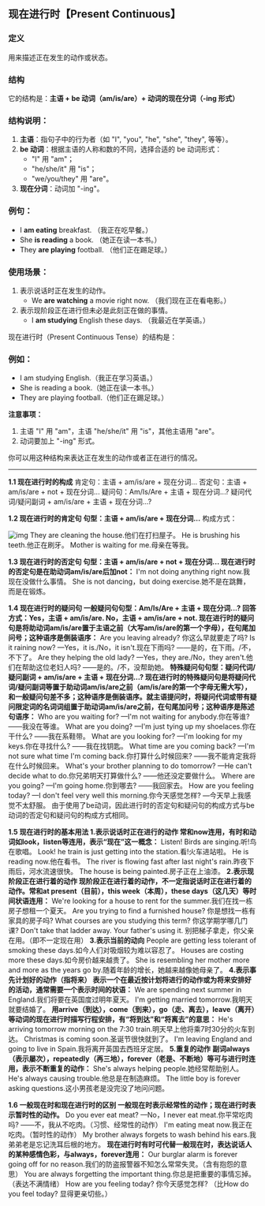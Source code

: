 ## 现在进行时【Present Continuous】

### 定义

用来描述正在发生的动作或状态。

### 结构

它的结构是：**主语 + be 动词（am/is/are）+ 动词的现在分词（-ing 形式）**

### 结构说明：
1. **主语**：指句子中的行为者（如 "I", "you", "he", "she", "they", 等等）。
2. **be 动词**：根据主语的人称和数的不同，选择合适的 be 动词形式：
   - "I" 用 "am"；
   - "he/she/it" 用 "is"；
   - "we/you/they" 用 "are"。
3. **现在分词**：动词加 "-ing"。

### 例句：
- I **am eating** breakfast. （我正在吃早餐。）
- She **is reading** a book. （她正在读一本书。）
- They **are playing** football. （他们正在踢足球。）

### 使用场景：
1. 表示说话时正在发生的动作。
   - We **are watching** a movie right now. （我们现在正在看电影。）
2. 表示现阶段正在进行但未必是此刻正在做的事情。
   - I **am studying** English these days. （我最近在学英语。）

现在进行时（Present Continuous Tense）的结构是：

### 例如：

- I am studying English.（我正在学习英语。）
- She is reading a book.（她正在读一本书。）
- They are playing football.（他们正在踢足球。）

**注意事项：**

1. 主语 "I" 用 "am"，主语 "he/she/it" 用 "is"，其他主语用 "are"。
2. 动词要加上 "-ing" 形式。

你可以用这种结构来表达正在发生的动作或者正在进行的情况。



---------




**1.1 现在进行时的构成**
肯定句：主语 + am/is/are + 现在分词...
否定句：主语 + am/is/are + not + 现在分词...
疑问句：Am/Is/Are + 主语 + 现在分词...?
疑问代词/疑问副词 + am/is/are + 主语 + 现在分词...?

**1.2 现在进行时的肯定句
句型：主语 + am/is/are + 现在分词...**
构成方式：

![img](http://i2.w.yun.hjfile.cn/doc/201405/3c1bec7e50494c4ca8527d4d7f49ccc8.gif)
They are cleaning the house.他们在打扫屋子。
He is brushing his teeth.他正在刷牙。
Mother is waiting for me.母亲在等我。

**1.3 现在进行时的否定句
句型：主语 + am/is/are + not + 现在分词...
现在进行时的否定句是在助动词am/is/are后加not：**
I'm not doing anything right now.我现在没做什么事情。
She is not dancing，but doing exercise.她不是在跳舞，而是在锻炼。

**1.4 现在进行时的疑问句
一般疑问句句型：Am/Is/Are + 主语 + 现在分词...?
回答方式：Yes，主语 + am/is/are.
No，主语 + am/is/are + not.
现在进行时的疑问句是将助动词am/is/are置于主语之前（大写am/is/are的第一个字母），在句尾加问号；这种语序是倒装语序：**
Are you leaving already? 你这么早就要走了吗?
Is it raining now? —Yes，it is./No，it isn't.现在下雨吗? ——是的，在下雨。/不，不下了。
Are they helping the old lady? —Yes，they are./No，they aren't.他们在帮助这位老妇人吗? ——是的。/不，没帮助她。
**特殊疑问句句型：疑问代词/疑问副词 + am/is/are + 主语 + 现在分词...?
现在进行时的特殊疑问句是将疑问代词/疑问副词等置于助动词am/is/are之前（am/is/are的第一个字母无需大写），和一般疑问句差不多；这种语序是倒装语序。就主语提问时，将疑问代词或带有疑问限定词的名词词组置于助动词am/is/are之前，在句尾加问号；这种语序是陈述句语序：**
Who are you waiting for? —I'm not waiting for anybody.你在等谁? ——我没在等谁。
What are you doing? —I'm just tying up my shoelaces.你在干什么? ——我在系鞋带。
What are you looking for? —I'm looking for my keys.你在寻找什么? ——我在找钥匙。
What time are you coming back? —I'm not sure what time I'm coming back.你打算什么时候回来? ——我不能肯定我将在什么时候回来。
What's your brother planning to do tomorrow? —He can't decide what to do.你兄弟明天打算做什么? ——他还没定要做什么。
Where are you going? —I'm going home.你到哪去? ——我回家去。
How are you feeling today? —I don't feel very well this morning.你今天感觉怎样? —今天早上我感觉不太舒服。
由于使用了be动词，因此进行时的否定句和疑问句的构成方式与be动词的否定句和疑问句的构成方式相同。

**1.5 现在进行时的基本用法
1.表示说话时正在进行的动作
常和now连用，有时和动词如look，listen等连用，表示“现在”这一概念：**
Listen! Birds are singing.听!鸟在歌唱。
Look! he train is just getting into the station.看!火车进站啦。
He is reading now.他在看书。
The river is flowing fast after last night's rain.昨夜下雨后，河水流速很快。
The house is being painted.房子正在上油漆。
**2.表示现阶段正在进行着的动作
现阶段正在进行着的动作，不一定指说话时正在进行着的动作。常和at present（目前），this week（本周），these days（这几天）等时间状语连用：**
We're looking for a house to rent for the summer.我们在找一栋房子想租一个夏天。
Are you trying to find a furnished house? 你是想找一栋有家具的房子吗?
What courses are you studying this term? 你这学期学哪几门课?
Don't take that ladder away. Your father's using it. 别把梯子拿走，你父亲在用。（即不一定现在用）
**3.表示当前的动向**
People are getting less tolerant of smoking these days.如今人们对吸烟较为难以容忍了。
Houses are costing more these days.如今房价越来越贵了。
She is resembling her mother more and more as the years go by.随着年龄的增长，她越来越像她母亲了。
**4.表示事先计划好的动作（指将来）
表示一个在最近按计划将进行的动作或为将来安排好的活动，通常需要一个表示时间的状语：**
We are spending next summer in England.我们将要在英国度过明年夏天。
I'm getting married tomorrow.我明天就要结婚了。
**用arrive（到达），come（到来），go（走、离去），leave（离开）等动词的现在进行时描写行程安排，有“将到达”和“将离去”的意思：**
He's arriving tomorrow morning on the 7:30 train.明天早上他将乘7时30分的火车到达。
Christmas is coming soon.圣诞节很快就到了。
I'm leaving England and going to live in Spain.我将离开英国去西班牙定居。
**5.重复的动作**
**副词always（表示屡次），repeatedly（再三地），forever（老是、不断地）等可与进行时连用，表示不断重复的动作：**
She's always helping people.她经常帮助别人。
He's always causing trouble.他总是在制造麻烦。
The little boy is forever asking questions.这小男孩老是没完没了地问问题。

**1.6 一般现在时和现在进行时的区别
一般现在时表示经常性的动作；现在进行时表示暂时性的动作。**
Do you ever eat meat? —No，I never eat meat.你平常吃肉吗? ——不，我从不吃肉。（习惯、经常性的动作）
I'm eating meat now.我正在吃肉。（暂时性的动作）
My brother always forgets to wash behind his ears.我弟弟老是忘记洗耳后根的地方。
**现在进行时有时可代替一般现在时，表达说话人的某种感情色彩，与always，forever连用：**
Our burglar alarm is forever going off for no reason.我们的防盗报警器不知怎么常常失灵。（含有抱怨的意思）
You are always forgetting the important thing.你总是把重要的事情忘掉。（表达不满情绪）
How are you feeling today? 你今天感觉怎样? （比How do you feel today? 显得更亲切些。）